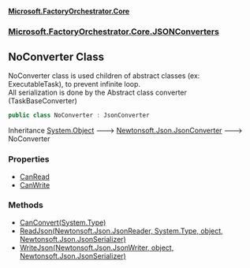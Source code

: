 #### [Microsoft.FactoryOrchestrator.Core](./Microsoft-FactoryOrchestrator-Core.md 'Microsoft.FactoryOrchestrator.Core')
### [Microsoft.FactoryOrchestrator.Core.JSONConverters](./Microsoft-FactoryOrchestrator-Core-JSONConverters.md 'Microsoft.FactoryOrchestrator.Core.JSONConverters')
## NoConverter Class
NoConverter class is used children of abstract classes (ex: ExecutableTask), to prevent infinite loop.  
All serialization is done by the Abstract class converter (TaskBaseConverter)  
```csharp
public class NoConverter : JsonConverter
```
Inheritance [System.Object](https://docs.microsoft.com/en-us/dotnet/api/System.Object 'System.Object') &#129106; [Newtonsoft.Json.JsonConverter](https://docs.microsoft.com/en-us/dotnet/api/Newtonsoft.Json.JsonConverter 'Newtonsoft.Json.JsonConverter') &#129106; NoConverter  
### Properties
- [CanRead](./Microsoft-FactoryOrchestrator-Core-JSONConverters-NoConverter-CanRead.md 'Microsoft.FactoryOrchestrator.Core.JSONConverters.NoConverter.CanRead')
- [CanWrite](./Microsoft-FactoryOrchestrator-Core-JSONConverters-NoConverter-CanWrite.md 'Microsoft.FactoryOrchestrator.Core.JSONConverters.NoConverter.CanWrite')
### Methods
- [CanConvert(System.Type)](./Microsoft-FactoryOrchestrator-Core-JSONConverters-NoConverter-CanConvert(System-Type).md 'Microsoft.FactoryOrchestrator.Core.JSONConverters.NoConverter.CanConvert(System.Type)')
- [ReadJson(Newtonsoft.Json.JsonReader, System.Type, object, Newtonsoft.Json.JsonSerializer)](./Microsoft-FactoryOrchestrator-Core-JSONConverters-NoConverter-ReadJson(Newtonsoft-Json-JsonReader_System-Type_object_Newtonsoft-Json-JsonSerializer).md 'Microsoft.FactoryOrchestrator.Core.JSONConverters.NoConverter.ReadJson(Newtonsoft.Json.JsonReader, System.Type, object, Newtonsoft.Json.JsonSerializer)')
- [WriteJson(Newtonsoft.Json.JsonWriter, object, Newtonsoft.Json.JsonSerializer)](./Microsoft-FactoryOrchestrator-Core-JSONConverters-NoConverter-WriteJson(Newtonsoft-Json-JsonWriter_object_Newtonsoft-Json-JsonSerializer).md 'Microsoft.FactoryOrchestrator.Core.JSONConverters.NoConverter.WriteJson(Newtonsoft.Json.JsonWriter, object, Newtonsoft.Json.JsonSerializer)')
